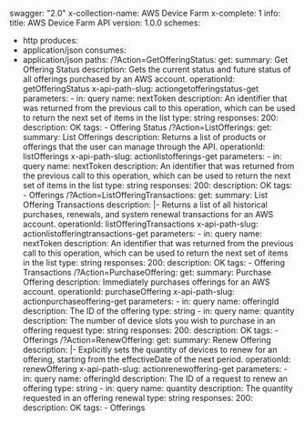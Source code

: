 swagger: "2.0"
x-collection-name: AWS Device Farm
x-complete: 1
info:
  title: AWS Device Farm API
  version: 1.0.0
schemes:
- http
produces:
- application/json
consumes:
- application/json
paths:
  /?Action=GetOfferingStatus:
    get:
      summary: Get Offering Status
      description: Gets the current status and future status of all offerings purchased
        by an AWS account.
      operationId: getOfferingStatus
      x-api-path-slug: actiongetofferingstatus-get
      parameters:
      - in: query
        name: nextToken
        description: An identifier that was returned from the previous call to this
          operation, which can be used to return the next set of items in the list
        type: string
      responses:
        200:
          description: OK
      tags:
      - Offering Status
  /?Action=ListOfferings:
    get:
      summary: List Offerings
      description: Returns a list of products or offerings that the user can manage
        through the API.
      operationId: listOfferings
      x-api-path-slug: actionlistofferings-get
      parameters:
      - in: query
        name: nextToken
        description: An identifier that was returned from the previous call to this
          operation, which can be used to return the next set of items in the list
        type: string
      responses:
        200:
          description: OK
      tags:
      - Offerings
  /?Action=ListOfferingTransactions:
    get:
      summary: List Offering Transactions
      description: |-
        Returns a list of all historical purchases, renewals, and system renewal transactions for an
              AWS account.
      operationId: listOfferingTransactions
      x-api-path-slug: actionlistofferingtransactions-get
      parameters:
      - in: query
        name: nextToken
        description: An identifier that was returned from the previous call to this
          operation, which can be used to return the next set of items in the list
        type: string
      responses:
        200:
          description: OK
      tags:
      - Offering Transactions
  /?Action=PurchaseOffering:
    get:
      summary: Purchase Offering
      description: Immediately purchases offerings for an AWS account.
      operationId: purchaseOffering
      x-api-path-slug: actionpurchaseoffering-get
      parameters:
      - in: query
        name: offeringId
        description: The ID of the offering
        type: string
      - in: query
        name: quantity
        description: The number of device slots you wish to purchase in an offering
          request
        type: string
      responses:
        200:
          description: OK
      tags:
      - Offerings
  /?Action=RenewOffering:
    get:
      summary: Renew Offering
      description: |-
        Explicitly sets the quantity of devices to renew for an offering, starting from the
              effectiveDate of the next period.
      operationId: renewOffering
      x-api-path-slug: actionrenewoffering-get
      parameters:
      - in: query
        name: offeringId
        description: The ID of a request to renew an offering
        type: string
      - in: query
        name: quantity
        description: The quantity requested in an offering renewal
        type: string
      responses:
        200:
          description: OK
      tags:
      - Offerings